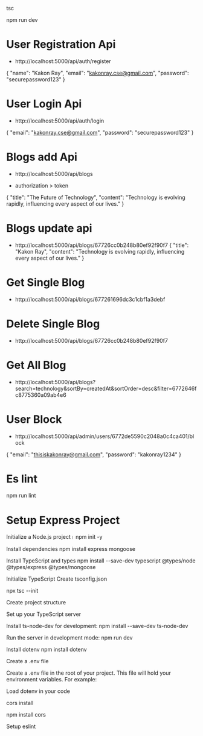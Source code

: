 <!-- convert type script to js src to dist folder -->

tsc

<!-- run the express mongose project -->

npm run dev

# User Registration Api

- http://localhost:5000/api/auth/register

{
"name": "Kakon Ray",
"email": "kakonray.cse@gmail.com",
"password": "securepassword123"
}

# User Login Api

- http://localhost:5000/api/auth/login

{
"email": "kakonray.cse@gmail.com",
"password": "securepassword123"
}

# Blogs add Api

- http://localhost:5000/api/blogs

- authorization > token

{
"title": "The Future of Technology",
"content": "Technology is evolving rapidly, influencing every aspect of our lives."
}

# Blogs update api

- http://localhost:5000/api/blogs/67726cc0b248b80ef92f90f7
  {
  "title": "Kakon Ray",
  "content": "Technology is evolving rapidly, influencing every aspect of our lives."
  }

# Get Single Blog

- http://localhost:5000/api/blogs/677261696dc3c1cbf1a3debf

# Delete Single Blog

- http://localhost:5000/api/blogs/67726cc0b248b80ef92f90f7

# Get All Blog

- http://localhost:5000/api/blogs?search=technology&sortBy=createdAt&sortOrder=desc&filter=6772646fc8775360a09ab4e6

# User Block

- http://localhost:5000/api/admin/users/6772de5590c2048a0c4ca401/block

<!-- Login Admin and block user -->

{
"email": "thisiskakonray@gmail.com",
"password": "kakonray1234"
}

# Es lint

npm run lint

# Setup Express Project

Initialize a Node.js project।
npm init -y

Install dependencies
npm install express mongoose

Install TypeScript and types npm install --save-dev typescript @types/node @types/express @types/mongoose

Initialize TypeScript Create tsconfig.json

npx tsc --init

Create project structure

Set up your TypeScript server

Install ts-node-dev for development: npm install --save-dev ts-node-dev

Run the server in development mode: npm run dev

Install dotenv npm install dotenv

Create a .env file

Create a .env file in the root of your project. This file will hold your environment variables. For example:

Load dotenv in your code

cors install

npm install cors

Setup eslint
